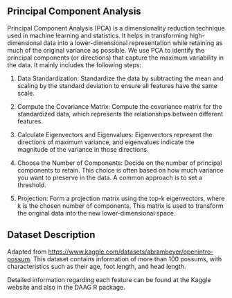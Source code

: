 ## Principal Component Analysis
Principal Component Analysis (PCA) is a dimensionality reduction technique used in machine learning and statistics. It helps in transforming high-dimensional data into a lower-dimensional representation while retaining as much of the original variance as possible. We use PCA to identify the principal components (or directions) that capture the maximum variability in the data. It mainly includes the following steps:

1. Data Standardization: Standardize the data by subtracting the mean and scaling by the standard deviation to ensure all features have the same scale.

2. Compute the Covariance Matrix: Compute the covariance matrix for the standardized data, which represents the relationships between different features.

3. Calculate Eigenvectors and Eigenvalues: Eigenvectors represent the directions of maximum variance, and eigenvalues indicate the magnitude of the variance in those directions.

4. Choose the Number of Components: Decide on the number of principal components to retain. This choice is often based on how much variance you want to preserve in the data. A common approach is to set a threshold.

5. Projection: Form a projection matrix using the top-k eigenvectors, where k is the chosen number of components. This matrix is used to transform the original data into the new lower-dimensional space.



## Dataset Description

Adapted from https://www.kaggle.com/datasets/abrambeyer/openintro-possum. This dataset contains information of more than 100 possums, with characteristics
such as their age, foot length, and head length.

Detailed information regarding each feature can be found at the Kaggle website and also in the DAAG R package.




